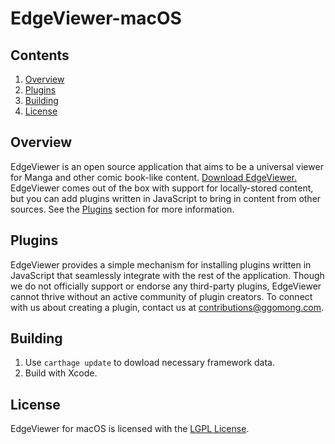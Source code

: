 # EdgeViewer-macOS
## Contents
1. [Overview](#overview)
2. [Plugins](#plugins)
3. [Building](#building)
4. [License](#license)

<a name="overview"></a>
## Overview
EdgeViewer is an open source application that aims to be a universal viewer for Manga and other comic book-like content. <a href="https://github.com/NoNameOpenSource/edgeviewer-macos/releases">Download EdgeViewer.</a> EdgeViewer comes out of the box with support for locally-stored content, but you can add plugins written in JavaScript to bring in content from other sources. See the [Plugins](#plugins) section for more information.

<a name="plugins"></a>
## Plugins
EdgeViewer provides a simple mechanism for installing plugins written in JavaScript that seamlessly integrate with the rest of the application. Though we do not officially support or endorse any third-party plugins, EdgeViewer cannot thrive without an active community of plugin creators. To connect with us about creating a plugin, contact us at [contributions@ggomong.com](mailto:contributions@ggomong.com).

<a name="building"></a>
## Building
1. Use `carthage update` to dowload necessary framework data.
2. Build with Xcode.

<a name="license"></a>
## License
EdgeViewer for macOS is licensed with the [LGPL License](https://www.gnu.org/licenses/old-licenses/lgpl-2.1.en.html).
